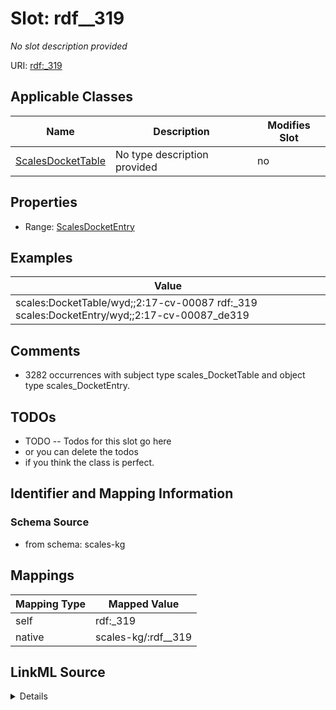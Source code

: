 

# Slot: rdf__319


_No slot description provided_





URI: [rdf:_319](http://www.w3.org/1999/02/22-rdf-syntax-ns#_319)



<!-- no inheritance hierarchy -->





## Applicable Classes

| Name | Description | Modifies Slot |
| --- | --- | --- |
| [ScalesDocketTable](../classes/ScalesDocketTable.md) | No type description provided |  no  |







## Properties

* Range: [ScalesDocketEntry](../classes/ScalesDocketEntry.md)






## Examples

| Value |
| --- |
| scales:DocketTable/wyd;;2:17-cv-00087 rdf:_319 scales:DocketEntry/wyd;;2:17-cv-00087_de319 |

## Comments

* 3282 occurrences with subject type scales_DocketTable and object type scales_DocketEntry.

## TODOs

* TODO -- Todos for this slot go here
* or you can delete the todos
* if you think the class is perfect.

## Identifier and Mapping Information







### Schema Source


* from schema: scales-kg




## Mappings

| Mapping Type | Mapped Value |
| ---  | ---  |
| self | rdf:_319 |
| native | scales-kg/:rdf__319 |




## LinkML Source

<details>
```yaml
name: rdf__319
description: No slot description provided
todos:
- TODO -- Todos for this slot go here
- or you can delete the todos
- if you think the class is perfect.
comments:
- 3282 occurrences with subject type scales_DocketTable and object type scales_DocketEntry.
examples:
- value: scales:DocketTable/wyd;;2:17-cv-00087 rdf:_319 scales:DocketEntry/wyd;;2:17-cv-00087_de319
from_schema: scales-kg
rank: 1000
slot_uri: rdf:_319
alias: rdf__319
domain_of:
- scales_DocketTable
range: scales_DocketEntry

```
</details>